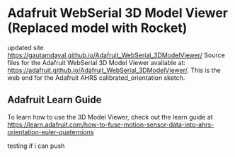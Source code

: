 # Adafruit WebSerial 3D Model Viewer (Replaced model with Rocket)
updated site https://gautamdayal.github.io/Adafruit_WebSerial_3DModelViewer/
Source files for the Adafruit WebSerial 3D Model Viewer available at: https://adafruit.github.io/Adafruit_WebSerial_3DModelViewer/. This is the web end for the Adafruit AHRS calibrated_orientation sketch.

## Adafruit Learn Guide
To learn how to use the 3D Model Viewer, check out the learn guide at https://learn.adafruit.com/how-to-fuse-motion-sensor-data-into-ahrs-orientation-euler-quaternions

testing if i can push
